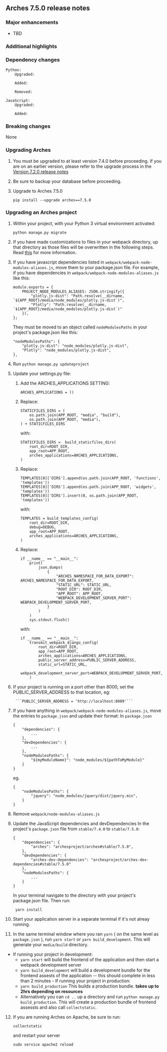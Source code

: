 Arches 7.5.0 release notes
------------------------

### Major enhancements
- TBD

### Additional highlights


### Dependency changes
```
Python:
    Upgraded:

    Added:

    Removed:

JavaScript:
    Upgraded:

    Added:
```

### Breaking changes
None

### Upgrading Arches

1. You must be upgraded to at least version 7.4.0 before proceeding. If you are on an earlier version, please refer to the upgrade process in the [Version 7.2.0 release notes](https://github.com/archesproject/arches/blob/dev/7.4.x/releases/7.4.0.md)

2. Be sure to backup your database before proceeding.

3. Upgrade to Arches 7.5.0
    ```
    pip install --upgrade arches==7.5.0
    ```

### Upgrading an Arches project


1. Within your project, with your Python 3 virtual environment activated:
    ```
    python manage.py migrate
    ```

2. If you have made customizations to files in your webpack directory, up that directory as those files will be overwritten in the following steps. Read [this](https://github.com/archesproject/arches/blob/9304-cbyrd-arches-installed-packages/arches/webpack/README.md) for more information.

3. If you have javascript dependencies listed in `webpack/webpack-node-modules-aliases.js`, move them to your package.json file. For example, if you have dependencies in `webpack/webpack-node-modules-aliases.js` like this:
    ```
    module.exports = {
        PROJECT_NODE_MODULES_ALIASES: JSON.stringify({
            "plotly.js-dist": "Path.resolve(__dirname, `${APP_ROOT}/media/node_modules/plotly.js-dist`)",
            "Plotly": "Path.resolve(__dirname, `${APP_ROOT}/media/node_modules/plotly.js-dist`)"
        }),
    };
    ```
    They must be moved to an object called `nodeModulesPaths` in your project's package.json like this:
    ```
    "nodeModulesPaths": {
        "plotly.js-dist": "node_modules/plotly.js-dist",
        "Plotly": "node_modules/plotly.js-dist",
    },
    ```

4. Run `python manage.py updateproject`

5. Update your settings.py file:
    1. Add the ARCHES_APPLICATIONS SETTING:

        ```ARCHES_APPLICATIONS = ()``` 

    2. Replace:
        ```
        STATICFILES_DIRS = (
            os.path.join(APP_ROOT, "media", "build"),
            os.path.join(APP_ROOT, "media"),
        ) + STATICFILES_DIRS
        ```
        with:
        ```
        STATICFILES_DIRS =  build_staticfiles_dirs(
            root_dir=ROOT_DIR,
            app_root=APP_ROOT,
            arches_applications=ARCHES_APPLICATIONS,
        )
        ```

    3. Replace:
        ```
        TEMPLATES[0]['DIRS'].append(os.path.join(APP_ROOT, 'functions', 'templates'))
        TEMPLATES[0]['DIRS'].append(os.path.join(APP_ROOT, 'widgets', 'templates'))
        TEMPLATES[0]['DIRS'].insert(0, os.path.join(APP_ROOT, 'templates'))
        ```
        with:
        ```
        TEMPLATES = build_templates_config(
            root_dir=ROOT_DIR,
            debug=DEBUG,
            app_root=APP_ROOT,
            arches_applications=ARCHES_APPLICATIONS,
        )
        ```

    4. Replace:
        ```
        if __name__ == "__main__":
            print(
                json.dumps(
                    {
                        "ARCHES_NAMESPACE_FOR_DATA_EXPORT": ARCHES_NAMESPACE_FOR_DATA_EXPORT,
                        "STATIC_URL": STATIC_URL,
                        "ROOT_DIR": ROOT_DIR,
                        "APP_ROOT": APP_ROOT,
                        "WEBPACK_DEVELOPMENT_SERVER_PORT": WEBPACK_DEVELOPMENT_SERVER_PORT,
                    }
                )
            )
            sys.stdout.flush()
        ```
        with:
        ```
        if __name__ == "__main__":
            transmit_webpack_django_config(
                root_dir=ROOT_DIR,
                app_root=APP_ROOT,
                arches_applications=ARCHES_APPLICATIONS,
                public_server_address=PUBLIC_SERVER_ADDRESS,
                static_url=STATIC_URL,
                webpack_development_server_port=WEBPACK_DEVELOPMENT_SERVER_PORT,
            )
        ```

6. If your project is running on a port other than 8000, set the PUBLIC_SERVER_ADDRESS to that location, eg:
   
        ```PUBLIC_SERVER_ADDRESS = 'http://localhost:8009'```

7. If you have anything in `webpack/webpack-node-modules-aliases.js`, move the entries to `package.json` and update their format:
    In `package.json`
    ```
    {
        "dependencies": {
            ...
        },
        "devDependencies": {
            ...
        },
        "nodeModulesPaths": {
            "${myModuleName}": "node_modules/${pathToMyModule}"
        }
    }
    ```
    eg.
    ```
    {
        "nodeModulesPaths": {
            "jquery": "node_modules/jquery/dist/jquery.min",
        }
    }
    ```

8. Remove `webpack/node-modules-aliases.js`

9. Update the JavaScript dependencies and devDependencies
    In the project's `package.json` file from `stable/7.4.0` to `stable/7.5.0`:
    ```    
    {
        "dependencies": {
            "arches": "archesproject/arches#stable/7.5.0",
        },
        "devDependencies": {
            "arches-dev-dependencies": "archesproject/arches-dev-dependencies#stable/7.5.0"
        },
        "nodeModulesPaths": {
            ...
        }
    }
    ```
    In your terminal navigate to the directory with your project's package.json file. Then run:

        yarn install

        
10. Start your application server in a separate terminal if it's not alreay running.

11. In the same terminal window where you ran `yarn` ( on the same level as `package.json` ), run `yarn start` or `yarn build_development`. This will generate your `media/build` directory.
   - If running your project in development:
     -  `yarn start` will build the frontend of the application and then start a webpack development server
      - `yarn build_development` will build a development bundle for the frontend assests of the application -- this should complete in less than 2 minutes
    - If running your project in production:
      - `yarn build_production` This builds a production bundle. **takes up to 2hrs depending on resources**
      - Alternatively you can `cd ..` up a directory and run `python manage.py build_production`. This will create a production bundle of frontend assessts and also call `collectstatic`.
  

12. If you are running Arches on Apache, be sure to run:

    ```
    collectstatic
    ```
    and restart your server
    ```
    sudo service apache2 reload
    ```

